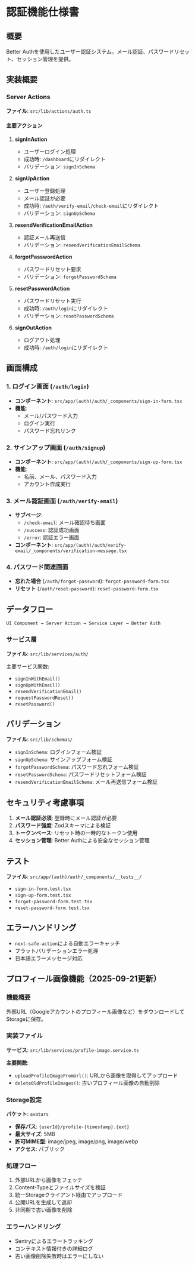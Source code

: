 # 認証機能仕様書

## 概要

Better Authを使用したユーザー認証システム。メール認証、パスワードリセット、セッション管理を提供。

## 実装概要

### Server Actions

**ファイル**: `src/lib/actions/auth.ts`

#### 主要アクション

1. **signInAction**
   - ユーザーログイン処理
   - 成功時: `/dashboard`にリダイレクト
   - バリデーション: `signInSchema`

2. **signUpAction** 
   - ユーザー登録処理
   - メール認証が必要
   - 成功時: `/auth/verify-email/check-email`にリダイレクト
   - バリデーション: `signUpSchema`

3. **resendVerificationEmailAction**
   - 認証メール再送信
   - バリデーション: `resendVerificationEmailSchema`

4. **forgotPasswordAction**
   - パスワードリセット要求
   - バリデーション: `forgotPasswordSchema`

5. **resetPasswordAction**
   - パスワードリセット実行
   - 成功時: `/auth/login`にリダイレクト
   - バリデーション: `resetPasswordSchema`

6. **signOutAction**
   - ログアウト処理
   - 成功時: `/auth/login`にリダイレクト

## 画面構成

### 1. ログイン画面 (`/auth/login`)
- **コンポーネント**: `src/app/(auth)/auth/_components/sign-in-form.tsx`
- **機能**: 
  - メール/パスワード入力
  - ログイン実行
  - パスワード忘れリンク

### 2. サインアップ画面 (`/auth/signup`)
- **コンポーネント**: `src/app/(auth)/auth/_components/sign-up-form.tsx`
- **機能**:
  - 名前、メール、パスワード入力
  - アカウント作成実行

### 3. メール認証画面 (`/auth/verify-email`)
- **サブページ**:
  - `/check-email`: メール確認待ち画面
  - `/success`: 認証成功画面
  - `/error`: 認証エラー画面
- **コンポーネント**: `src/app/(auth)/auth/verify-email/_components/verification-message.tsx`

### 4. パスワード関連画面
- **忘れた場合** (`/auth/forgot-password`): `forgot-password-form.tsx`
- **リセット** (`/auth/reset-password`): `reset-password-form.tsx`

## データフロー

```
UI Component → Server Action → Service Layer → Better Auth
```

### サービス層

**ファイル**: `src/lib/services/auth/`

主要サービス関数:
- `signInWithEmail()`
- `signUpWithEmail()`
- `resendVerificationEmail()`
- `requestPasswordReset()`
- `resetPassword()`

## バリデーション

**ファイル**: `src/lib/schemas/`

- `signInSchema`: ログインフォーム検証
- `signUpSchema`: サインアップフォーム検証
- `forgotPasswordSchema`: パスワード忘れフォーム検証
- `resetPasswordSchema`: パスワードリセットフォーム検証
- `resendVerificationEmailSchema`: メール再送信フォーム検証

## セキュリティ考慮事項

1. **メール認証必須**: 登録時にメール認証が必要
2. **パスワード強度**: Zodスキーマによる検証
3. **トークンベース**: リセット時の一時的なトークン使用
4. **セッション管理**: Better Authによる安全なセッション管理

## テスト

**ファイル**: `src/app/(auth)/auth/_components/__tests__/`

- `sign-in-form.test.tsx`
- `sign-up-form.test.tsx`
- `forgot-password-form.test.tsx`
- `reset-password-form.test.tsx`

## エラーハンドリング

- `next-safe-action`による自動エラーキャッチ
- フラットバリデーションエラー処理
- 日本語エラーメッセージ対応

## プロフィール画像機能（2025-09-21更新）

### 機能概要

外部URL（Googleアカウントのプロフィール画像など）をダウンロードしてStorageに保存。

### 実装ファイル

**サービス**: `src/lib/services/profile-image.service.ts`

**主要関数**:
- `uploadProfileImageFromUrl()`: URLから画像を取得してアップロード
- `deleteOldProfileImages()`: 古いプロフィール画像の自動削除

### Storage設定

**バケット**: `avatars`
- **保存パス**: `{userId}/profile-{timestamp}.{ext}`
- **最大サイズ**: 5MB
- **許可MIME型**: image/jpeg, image/png, image/webp
- **アクセス**: パブリック

### 処理フロー

1. 外部URLから画像をフェッチ
2. Content-Typeとファイルサイズを検証
3. 統一Storageクライアント経由でアップロード
4. 公開URLを生成して返却
5. 非同期で古い画像を削除

### エラーハンドリング

- Sentryによるエラートラッキング
- コンテキスト情報付きの詳細ログ
- 古い画像削除失敗時はエラーにしない